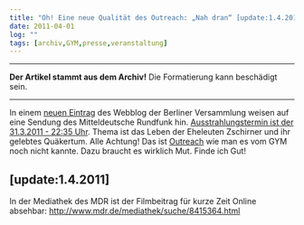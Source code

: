 ```yaml
---
title: "Oh! Eine neue Qualität des Outreach: „Nah dran“ [update:1.4.2011]"
date: 2011-04-01
log: ""
tags: [archiv,GYM,presse,veranstaltung]
---
```

<hr><b>Der Artikel stammt aus dem Archiv!</b> Die Formatierung kann beschädigt sein.<hr>

<p>In einem <a href="http://quaekerberlin.wordpress.com/2011/03/31/nah-dran/">neuen Eintrag</a> des Webblog der Berliner Versammlung weisen auf eine Sendung des Mitteldeutsche Rundfunk hin. <a href="http://www.mdr.de/nah_dran/8404525.html">Ausstrahlungstermin ist der 31.3.2011 - 22:35 Uhr</a>. Thema ist das Leben der Eheleuten Zschirner und ihr gelebtes Qu&auml;kertum. Alle Achtung! Das ist <a href="http://de.wikipedia.org/wiki/Glossar_Qu%C3%A4kertum#O">Outreach</a> wie man es vom GYM noch nicht kannte. Dazu braucht es wirklich Mut. Finde ich Gut!</p>
<!--break-->
<h2> [update:1.4.2011]</h2>

In der Mediathek des MDR ist der Filmbeitrag für kurze Zeit Online absehbar:
 http://www.mdr.de/mediathek/suche/8415364.html
